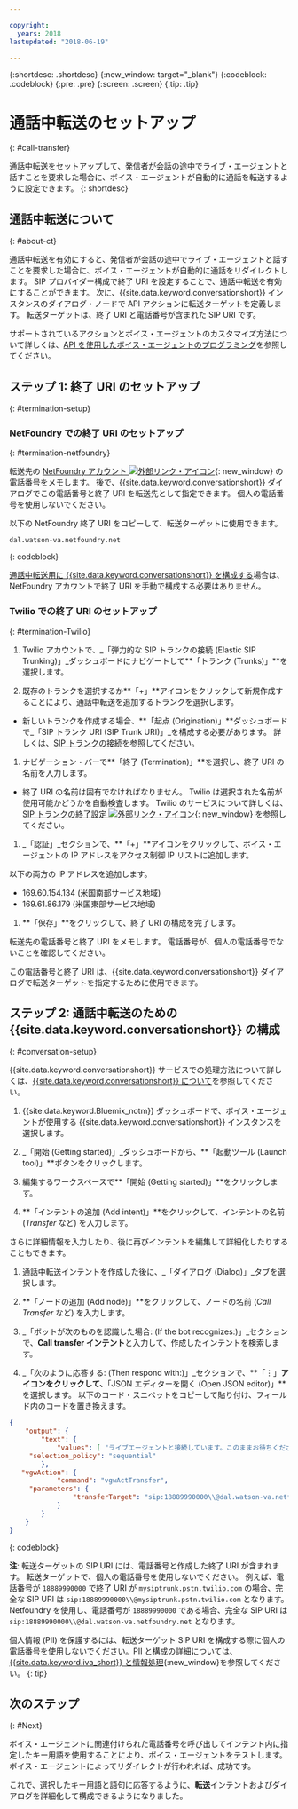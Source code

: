 ```yaml
---

copyright:
  years: 2018
lastupdated: "2018-06-19"

---
```


{:shortdesc: .shortdesc}
{:new_window: target="_blank"}
{:codeblock: .codeblock}
{:pre: .pre}
{:screen: .screen}
{:tip: .tip}


# 通話中転送のセットアップ
{: #call-transfer}

通話中転送をセットアップして、発信者が会話の途中でライブ・エージェントと話すことを要求した場合に、ボイス・エージェントが自動的に通話を転送するように設定できます。
{: shortdesc}

## 通話中転送について
{: #about-ct}

通話中転送を有効にすると、発信者が会話の途中でライブ・エージェントと話すことを要求した場合に、ボイス・エージェントが自動的に通話をリダイレクトします。 SIP プロバイダー構成で終了 URI を設定することで、通話中転送を有効にすることができます。 次に、{{site.data.keyword.conversationshort}} インスタンスのダイアログ・ノードで API アクションに転送ターゲットを定義します。 転送ターゲットは、終了 URI と電話番号が含まれた SIP URI です。

サポートされているアクションとボイス・エージェントのカスタマイズ方法について詳しくは、[API を使用したボイス・エージェントのプログラミング](api.html)を参照してください。

## ステップ 1: 終了 URI のセットアップ
{: #termination-setup}

### NetFoundry での終了 URI のセットアップ
{: #termination-netfoundry}

転送先の [NetFoundry アカウント ![外部リンク・アイコン](../../icons/launch-glyph.svg "外部リンク・アイコン")](https://watson.netfoundry.io/watson-login){: new_window} の電話番号をメモします。 後で、{{site.data.keyword.conversationshort}} ダイアログでこの電話番号と終了 URI を転送先として指定できます。 個人の電話番号を使用しないでください。

以下の NetFoundry 終了 URI をコピーして、転送ターゲットに使用できます。

```
dal.watson-va.netfoundry.net
```
{: codeblock}

[通話中転送用に {{site.data.keyword.conversationshort}} を構成する](#conversation-setup)場合は、NetFoundry アカウントで終了 URI を手動で構成する必要はありません。

### Twilio での終了 URI のセットアップ
{: #termination-Twilio}

1. Twilio アカウントで、_「弾力的な SIP トランクの接続 (Elastic SIP Trunking)」_ダッシュボードにナビゲートして**「トランク (Trunks)」**を選択します。

1. 既存のトランクを選択するか**「+」**アイコンをクリックして新規作成することにより、通話中転送を追加するトランクを選択します。

  * 新しいトランクを作成する場合、**「起点 (Origination)」**ダッシュボードで_「SIP トランク URI (SIP Trunk URI)」_を構成する必要があります。  詳しくは、[SIP トランクの接続](connect-SIP.html)を参照してください。

1. ナビゲーション・バーで**「終了 (Termination)」**を選択し、終了 URI の名前を入力します。

  * 終了 URI の名前は固有でなければなりません。 Twilio は選択された名前が使用可能かどうかを自動検査します。 Twilio のサービスについて詳しくは、[SIP トランクの終了設定 ![外部リンク・アイコン](../../icons/launch-glyph.svg "外部リンク・アイコン")](https://www.twilio.com/docs/api/sip-trunking/getting-started#termination){: new_window} を参照してください。

1. _「認証」_セクションで、**「+」**アイコンをクリックして、ボイス・エージェントの IP アドレスをアクセス制御 IP リストに追加します。

  以下の両方の IP アドレスを追加します。
   * 169.60.154.134 (米国南部サービス地域)
   * 169.61.86.179 (米国東部サービス地域)

1. **「保存」**をクリックして、終了 URI の構成を完了します。

転送先の電話番号と終了 URI をメモします。 電話番号が、個人の電話番号でないことを確認してください。

この電話番号と終了 URI は、{{site.data.keyword.conversationshort}} ダイアログで転送ターゲットを指定するために使用できます。


## ステップ 2: 通話中転送のための {{site.data.keyword.conversationshort}} の構成
{: #conversation-setup}

{{site.data.keyword.conversationshort}} サービスでの処理方法について詳しくは、[{{site.data.keyword.conversationshort}} について](../conversation/index.html#about)を参照してください。

1. {{site.data.keyword.Bluemix_notm}} ダッシュボードで、ボイス・エージェントが使用する {{site.data.keyword.conversationshort}} インスタンスを選択します。

1. _「開始 (Getting started)」_ダッシュボードから、**「起動ツール (Launch tool)」**ボタンをクリックします。

1. 編集するワークスペースで**「開始 (Getting started)」**をクリックします。

1. **「インテントの追加 (Add intent)」**をクリックして、インテントの名前 (_Transfer_ など) を入力します。

  さらに詳細情報を入力したり、後に再びインテントを編集して詳細化したりすることもできます。

1. 通話中転送インテントを作成した後に、_「ダイアログ (Dialog)」_タブを選択します。

1. **「ノードの追加 (Add node)」**をクリックして、ノードの名前 (_Call Transfer_ など) を入力します。

1. _「ボットが次のものを認識した場合: (If the bot recognizes:)」_セクションで、**Call transfer インテント**と入力して、作成したインテントを検索します。

1. _「次のように応答する: (Then respond with:)」_セクションで、**「&vellip;」**アイコンをクリックして、**「JSON エディターを開く (Open JSON editor)」**を選択します。 以下のコード・スニペットをコピーして貼り付け、フィールド内のコードを置き換えます。

```json
{
    "output": {
        "text": {
            "values": [ "ライブエージェントと接続しています。このままお待ちください。(Please hold on while I connect you with a live agent.)" ],
     "selection_policy": "sequential"
        },
   "vgwAction": {
            "command": "vgwActTransfer",
     "parameters": {
                "transferTarget": "sip:18889990000\\@dal.watson-va.netfoundry.net"
            }
        }
    }
}
```
{: codeblock}

**注**: 転送ターゲットの SIP URI には、電話番号と作成した終了 URI が含まれます。 転送ターゲットで、個人の電話番号を使用しないでください。 例えば、電話番号が `18889990000` で終了 URI が `mysiptrunk.pstn.twilio.com` の場合、完全な SIP URI は `sip:18889990000\\@mysiptrunk.pstn.twilio.com` となります。 Netfoundry を使用し、電話番号が `18889990000` である場合、完全な SIP URI は `sip:18889990000\\@dal.watson-va.netfoundry.net` となります。

個人情報 (PII) を保護するには、転送ターゲット SIP URI を構成する際に個人の電話番号を使用しないでください。PII と構成の詳細については、[{{site.data.keyword.iva_short}} と情報処理](infosec.html#configure_infosec){:new_window}を参照してください。
{: tip}

## 次のステップ
{: #Next}

ボイス・エージェントに関連付けられた電話番号を呼び出してインテント内に指定したキー用語を使用することにより、ボイス・エージェントをテストします。 ボイス・エージェントによってリダイレクトが行われれば、成功です。

これで、選択したキー用語と語句に応答するように、**転送**インテントおよびダイアログを詳細化して構成できるようになりました。

